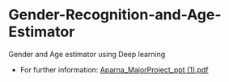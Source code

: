 # Gender-Recognition-and-Age-Estimator

Gender and Age estimator using Deep learning 
- For further information:
[Aparna_MajorProject_ppt (1).pdf](https://github.com/aparna2071/Gender-and-Age-Estimator-using-Tensoflow-and-OpenCV/files/8366645/Aparna_MajorProject_ppt.1.pdf)
